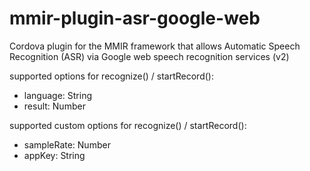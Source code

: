 # mmir-plugin-asr-google-web

Cordova plugin for the MMIR framework that allows Automatic Speech Recognition (ASR)
via Google web speech recognition services (v2)

supported options for recognize() / startRecord():
 * language: String
 * result: Number

supported custom options for recognize() / startRecord():
 * sampleRate: Number
 * appKey: String
